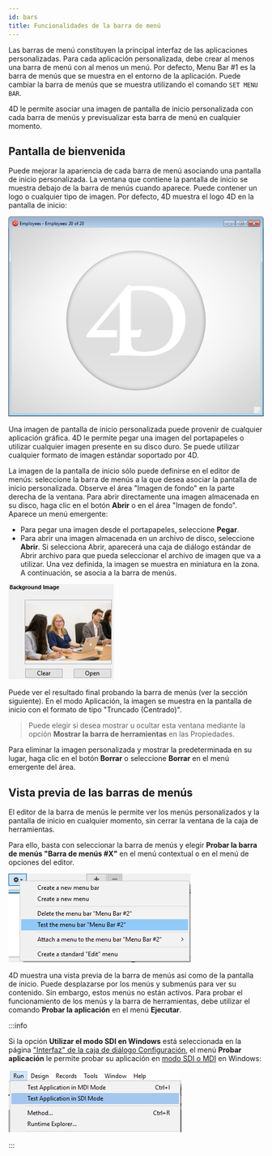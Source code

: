 ```yaml
---
id: bars
title: Funcionalidades de la barra de menú
---
```


Las barras de menú constituyen la principal interfaz de las aplicaciones personalizadas. Para cada aplicación personalizada, debe crear al menos una barra de menú con al menos un menú. Por defecto, Menu Bar #1 es la barra de menús que se muestra en el entorno de la aplicación. Puede cambiar la barra de menús que se muestra utilizando el comando `SET MENU BAR`.

4D le permite asociar una imagen de pantalla de inicio personalizada con cada barra de menús y previsualizar esta barra de menú en cualquier momento.


## Pantalla de bienvenida


Puede mejorar la apariencia de cada barra de menú asociando una pantalla de inicio personalizada. La ventana que contiene la pantalla de inicio se muestra debajo de la barra de menús cuando aparece. Puede contener un logo o cualquier tipo de imagen. Por defecto, 4D muestra el logo 4D en la pantalla de inicio:

![](../assets/en/Menus/splash1.png)

Una imagen de pantalla de inicio personalizada puede provenir de cualquier aplicación gráfica. 4D le permite pegar una imagen del portapapeles o utilizar cualquier imagen presente en su disco duro. Se puede utilizar cualquier formato de imagen estándar soportado por 4D.

La imagen de la pantalla de inicio sólo puede definirse en el editor de menús: seleccione la barra de menús a la que desea asociar la pantalla de inicio personalizada. Observe el área "Imagen de fondo" en la parte derecha de la ventana. Para abrir directamente una imagen almacenada en su disco, haga clic en el botón **Abrir** o en el área "Imagen de fondo". Aparece un menú emergente:
- Para pegar una imagen desde el portapapeles, seleccione **Pegar**.
- Para abrir una imagen almacenada en un archivo de disco, seleccione **Abrir**. Si selecciona Abrir, aparecerá una caja de diálogo estándar de Abrir archivo para que pueda seleccionar el archivo de imagen que va a utilizar. Una vez definida, la imagen se muestra en miniatura en la zona. A continuación, se asocia a la barra de menús.

![](../assets/en/Menus/splash2.png)

Puede ver el resultado final probando la barra de menús (ver la sección siguiente). En el modo Aplicación, la imagen se muestra en la pantalla de inicio con el formato de tipo "Truncado (Centrado)".

> Puede elegir si desea mostrar u ocultar esta ventana mediante la opción **Mostrar la barra de herramientas** en las Propiedades.

Para eliminar la imagen personalizada y mostrar la predeterminada en su lugar, haga clic en el botón **Borrar** o seleccione **Borrar** en el menú emergente del área.


## Vista previa de las barras de menús

El editor de la barra de menús le permite ver los menús personalizados y la pantalla de inicio en cualquier momento, sin cerrar la ventana de la caja de herramientas.

Para ello, basta con seleccionar la barra de menús y elegir **Probar la barra de menús "Barra de menús #X"** en el menú contextual o en el menú de opciones del editor.

![](../assets/en/Menus/splash3.png)

4D muestra una vista previa de la barra de menús así como de la pantalla de inicio. Puede desplazarse por los menús y submenús para ver su contenido. Sin embargo, estos menús no están activos. Para probar el funcionamiento de los menús y la barra de herramientas, debe utilizar el comando **Probar la aplicación** en el menú **Ejecutar**.

:::info

Si la opción **Utilizar el modo SDI en Windows** está seleccionada en la página ["Interfaz" de la caja de diálogo Configuración](../settings/interface.md#display-windows), el menú **Probar aplicación** le permite probar su aplicación en [modo SDI o MDI](sdi/md) en Windows:

![](../assets/en/settings/sdi-mdi.png)

:::
